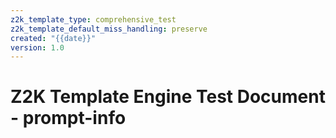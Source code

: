 ```yaml
---
z2k_template_type: comprehensive_test
z2k_template_default_miss_handling: preserve
created: "{{date}}"
version: 1.0
---
```


# Z2K Template Engine Test Document - prompt-info


